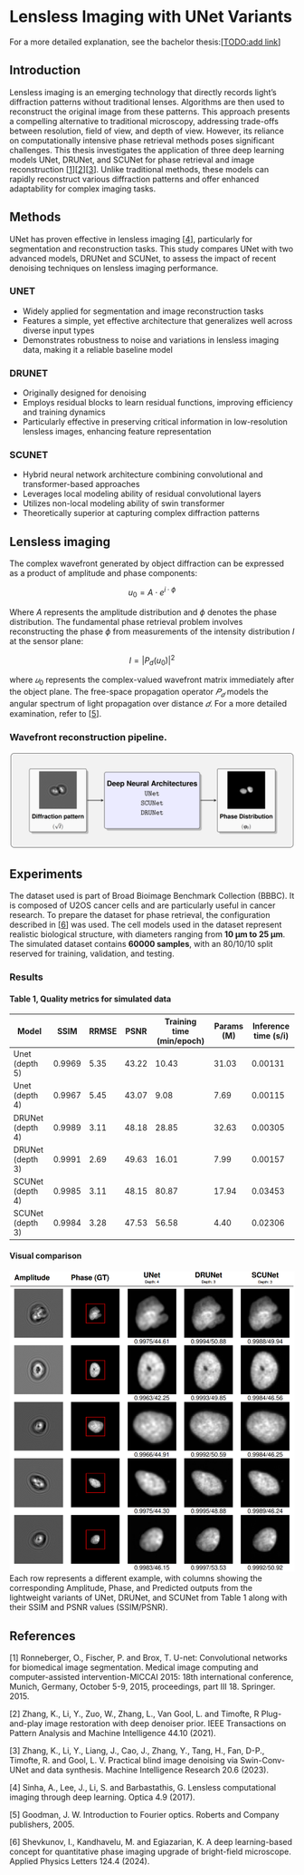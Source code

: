 # Lensless Imaging with UNet Variants

For a more detailed explanation, see the bachelor thesis:[[TODO:add link](TODO)] 

## Introduction
Lensless imaging is an emerging technology that directly records light’s diffraction patterns without traditional lenses. Algorithms are then used to reconstruct the original image from these patterns. This approach presents a compelling alternative to traditional microscopy, addressing
trade-offs between resolution, field of view, and depth of view. However, its reliance on computationally intensive phase retrieval methods poses significant challenges. This thesis investigates the application of three deep learning models UNet, DRUNet, and SCUNet for phase retrieval and image reconstruction [[1](#1)][[2](#2)][[3](#3)]. Unlike traditional methods, these models can rapidly reconstruct various diffraction patterns and offer enhanced adaptability for complex imaging tasks.

## Methods
UNet has proven effective in lensless imaging [[4](#4)], particularly for segmentation and reconstruction tasks. This study compares UNet with two advanced models, DRUNet and SCUNet, to assess the impact of recent denoising techniques on lensless imaging performance.
### UNET
- Widely applied for segmentation and image reconstruction tasks
- Features a simple, yet effective architecture that generalizes well across diverse input types  
- Demonstrates robustness to noise and variations in lensless imaging data, making it a reliable baseline model

### DRUNET
- Originally designed for denoising
- Employs residual blocks to learn residual functions, improving efficiency and training dynamics
- Particularly effective in preserving critical information in low-resolution lensless images, enhancing feature representation

### SCUNET
- Hybrid neural network architecture combining convolutional and transformer-based approaches
- Leverages local modeling ability of residual convolutional layers
- Utilizes non-local modeling ability of swin transformer 
- Theoretically superior at capturing complex diffraction patterns

## Lensless imaging


The complex wavefront generated by object diffraction can be expressed as a product of amplitude and phase components:



$$u_0 = A \cdot e^{i \cdot \phi}  \tag{1}$$

Where $A$ represents the amplitude distribution and $\phi$ denotes the phase distribution. The fundamental phase retrieval problem involves reconstructing the phase $\phi$ from measurements of the intensity distribution $I$ at the sensor plane:

$$I = |P_d(u_0)|^2  \tag{2}$$

where $𝑢_0$ represents the complex-valued wavefront matrix immediately after the object plane. The free-space propagation operator $𝑃_𝑑$   models the angular spectrum of light propagation over distance $𝑑$. For a more detailed examination, refer to [[5](#5)].

### Wavefront reconstruction pipeline.

![reconstruction pipeline](./figures/reconstruction%20pipeline.png)

## Experiments

The dataset used is part of Broad Bioimage Benchmark Collection (BBBC). It is composed of U2OS cancer cells and are particularly useful in cancer research. To prepare the dataset for phase retrieval, the configuration described in [[6](#6)] was used. The cell models used in the dataset represent realistic biological structure, with diameters ranging from **10 μm to 25 μm**. The simulated dataset contains **60000 samples**, with an 80/10/10 split reserved for training, validation, and testing.


### Results

#### Table 1, Quality metrics for simulated data

| Model             | SSIM  | RRMSE | PSNR  | Training time (min/epoch) | Params (M) | Inference time (s/i) |
|-------------------|-------|-------|-------|------------------------|------------|-----------------|
| Unet (depth 5)    | 0.9969| 5.35  | 43.22 | 10.43                 | 31.03      | 0.00131         |
| Unet (depth 4)    | 0.9967| 5.45  | 43.07 | 9.08                  | 7.69       | 0.00115         |
| DRUNet (depth 4)  | 0.9989| 3.11  | 48.18 | 28.85                 | 32.63      | 0.00305         |
| DRUNet (depth 3)  | 0.9991| 2.69  | 49.63 | 16.01                 | 7.99       | 0.00157         |
| SCUNet (depth 4)  | 0.9985| 3.11  | 48.15 | 80.87                 | 17.94      | 0.03453         |
| SCUNet (depth 3)  | 0.9984| 3.28  | 47.53 | 56.58                 | 4.40       | 0.02306         |
#### Visual comparison
![results](./figures/quantative%20results.png)
Each row represents a different example, with columns showing the corresponding Amplitude, Phase, and Predicted outputs from the lightweight variants of UNet, DRUNet, and SCUNet from Table 1 along with their SSIM and PSNR values (SSIM/PSNR).
## References

<a id="1">[1]</a> Ronneberger, O., Fischer, P. and Brox, T. U-net: Convolutional networks for biomedical image segmentation. Medical image computing and computer-assisted intervention-MICCAI 2015: 18th international conference, Munich, Germany, October 5-9, 2015, proceedings, part III 18. Springer. 2015.

<a id="2">[2]</a> Zhang, K., Li, Y., Zuo, W., Zhang, L., Van Gool, L. and Timofte, R Plug-and-play image restoration with deep denoiser prior. IEEE Transactions on Pattern Analysis and Machine Intelligence 44.10 (2021).

<a id="3">[3]</a> Zhang, K., Li, Y., Liang, J., Cao, J., Zhang, Y., Tang, H., Fan, D-P., Timofte, R. and Gool, L. V. Practical blind image denoising via Swin-Conv-UNet and data synthesis. Machine Intelligence Research 20.6 (2023).

<a id="4">[4]</a> Sinha, A., Lee, J., Li, S. and Barbastathis, G. Lensless computational imaging through deep learning. Optica 4.9 (2017).

<a id="5">[5]</a>	Goodman, J. W. Introduction to Fourier optics. Roberts and Company publishers, 2005.

<a id="6">[6]</a> Shevkunov, I., Kandhavelu, M. and Egiazarian, K. A deep learning-based concept for quantitative phase imaging upgrade of bright-field microscope. Applied Physics Letters 124.4 (2024).
